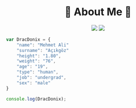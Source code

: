 <h1 align="center"> 💙 About Me 💜</h1>
<p align="center">
 <a href="https://discord.com/users/423478579150454786" target"blank_"><img src="https://img.shields.io/badge/Discord%20-7289DA.svg?&style=for-the-badge&logo=discord&logoColor=white"></a>
 <a href="https://www.instagram.com/mali.ackgz_/" target"blank_"><img src="https://img.shields.io/badge/INSTAGRAM%20-DC3175.svg?&style=for-the-badge&logo=instagram&logoColor=white"></a>

```js
var DracDonix = {
    "name": "Mehmet Ali"
    "surname": "Açıkgöz"    
    "height": "1.80",
    "weight": "76",
    "age": "19",
    "type": "human",
    "job": "undergrad",
    "sex": "male"
}

console.log(DracDonix);
```
